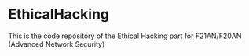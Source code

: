 # EthicalHacking
This is the code repository of the Ethical Hacking part for F21AN/F20AN (Advanced Network Security)
